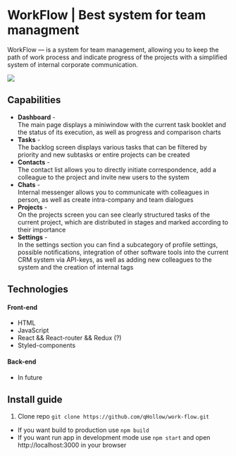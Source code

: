 # WorkFlow | Best system for team managment  

WorkFlow — is a system for team management, allowing you to keep the path of work process and indicate progress of the projects with a simplified system of internal corporate communication.  

![](https://img.shields.io/badge/version-0.1a-yellow)  

## Capabilities  

* __Dashboard__ -  
The main page displays a miniwindow with the current task booklet and the status of its execution, as well as progress and comparison charts  
* __Tasks__ -   
The backlog screen displays various tasks that can be filtered by priority and new subtasks or entire projects can be created  
* __Contacts__ -  
The contact list allows you to directly initiate correspondence, add a colleague to the project and invite new users to the system  
* __Chats__ -  
Internal messenger allows you to communicate with colleagues in person, as well as create intra-company and team dialogues
* __Projects__ -  
On the projects screen you can see clearly structured tasks of the current project, which are distributed in stages and marked according to their importance 
* __Settings__ -  
In the settings section you can find a subcategory of profile settings, possible notifications, integration of other software tools into the current CRM system via API-keys, as well as adding new colleagues to the system and the creation of internal tags  


## Technologies  

#### Front-end  
* HTML  
* JavaScript  
* React && React-router && Redux (?)  
* Styled-components  

#### Back-end  
* In future  

## Install guide  

1. Clone repo `git clone https://github.com/qHollow/work-flow.git`  
* If you want build to production use `npm build`  
* If you want run app in development mode use `npm start` and open http://localhost:3000 in your browser  


